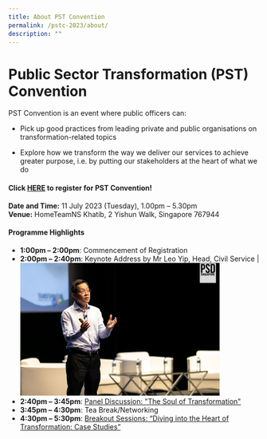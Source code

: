 ```yaml
---
title: About PST Convention
permalink: /pstc-2023/about/
description: ""
---
```

# Public Sector Transformation (PST) Convention 

PST Convention is an event where public officers can:
* Pick up good practices from leading private and public organisations on transformation-related topics

* Explore how we transform the way we deliver our services to achieve greater purpose, i.e. by putting our stakeholders at the heart of what we do

#### **Click&nbsp;[HERE](https://go.gov.sg/psw2023reg)&nbsp;to register for PST Convention!**<br>
**Date and Time:**&nbsp;11 July 2023 (Tuesday), 1.00pm – 5.30pm<br>
**Venue:**&nbsp;HomeTeamNS Khatib, 2 Yishun Walk, Singapore 767944

#### Programme Highlights
* **1:00pm – 2:00pm**: Commencement of Registration
* **2:00pm – 2:40pm**: Keynote Address by Mr Leo Yip, Head, Civil Service
| <img style="width:400px" src="/images/PSW2023/edited_-16.jpg">
* **2:40pm – 3:45pm**: [Panel Discussion: "The Soul of Transformation"](https://www.publicserviceweek.gov.sg/pstc-2023/paneldiscussion/) 
* **3:45pm – 4:30pm**: Tea Break/Networking
*  **4:30pm – 5:30pm**: [Breakout Sessions: “Diving into the Heart of Transformation: Case Studies”](https://www.publicserviceweek.gov.sg/pstc-2023/programme/breakoutsessions/)